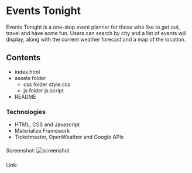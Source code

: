 # Events Tonight
Events Tonight is a one-stop event planner for those who like to get out, travel and have some fun. Users can search by city and a list of events will display, along with the current weather forecast and a map of the location.

## Contents
- index.html
- assets folder
    - css folder
        style.css
    - js folder
        js.script
- README

### Technologies
- HTML, CSS and Javascript
- Materialize Framework
- Ticketmaster, OpenWeather and Google APIs

####
Screenshot:
![screenshot](https://user-images.githubusercontent.com/88121961/134593472-c14cbaf3-3134-4068-ac39-654b9900bbc0.PNG)

#####
Link:
